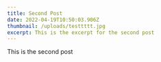 ```yaml
---
title: Second Post
date: 2022-04-19T10:50:03.906Z
thumbnail: /uploads/testtttt.jpg
excerpt: This is the excerpt for the second post
---
```


This is the second post
